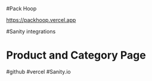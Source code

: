 #Pack Hoop

https://packhoop.vercel.app

#Sanity integrations

# Product and Category Page

#github
#vercel
#Sanity.io
